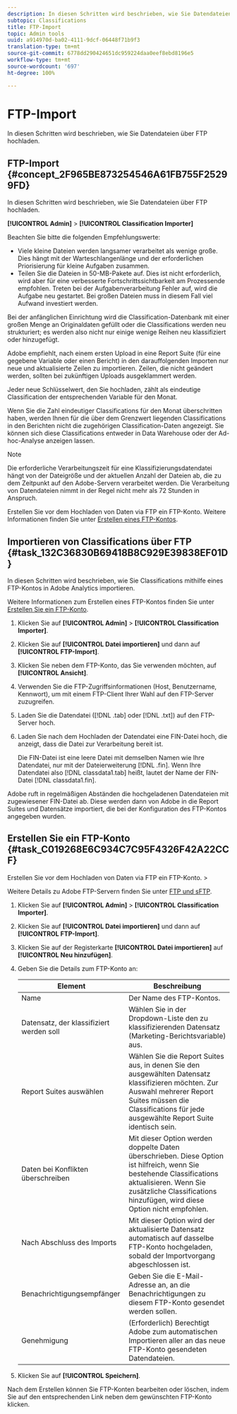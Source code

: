 ```yaml
---
description: In diesen Schritten wird beschrieben, wie Sie Datendateien über FTP hochladen.
subtopic: Classifications
title: FTP-Import
topic: Admin tools
uuid: a914970d-ba02-4111-9dcf-06448f71b9f3
translation-type: tm+mt
source-git-commit: 6778dd290424651dc959224daa0eef8ebd8196e5
workflow-type: tm+mt
source-wordcount: '697'
ht-degree: 100%

---
```



# FTP-Import

In diesen Schritten wird beschrieben, wie Sie Datendateien über FTP hochladen.

## FTP-Import {#concept_2F965BE873254546A61FB755F25299FD}

In diesen Schritten wird beschrieben, wie Sie Datendateien über FTP hochladen.

**[!UICONTROL Admin]** > **[!UICONTROL Classification Importer]**

Beachten Sie bitte die folgenden Empfehlungswerte:

* Viele kleine Dateien werden langsamer verarbeitet als wenige große. Dies hängt mit der Warteschlangenlänge und der erforderlichen Priorisierung für kleine Aufgaben zusammen.
* Teilen Sie die Dateien in 50-MB-Pakete auf. Dies ist nicht erforderlich, wird aber für eine verbesserte Fortschrittssichtbarkeit am Prozessende empfohlen. Treten bei der Aufgabenverarbeitung Fehler auf, wird die Aufgabe neu gestartet. Bei großen Dateien muss in diesem Fall viel Aufwand investiert werden.

Bei der anfänglichen Einrichtung wird die Classification-Datenbank mit einer großen Menge an Originaldaten gefüllt oder die Classifications werden neu strukturiert; es werden also nicht nur einige wenige Reihen neu klassifiziert oder hinzugefügt.

Adobe empfiehlt, nach einem ersten Upload in eine Report Suite (für eine gegebene Variable oder einen Bericht) in den darauffolgenden Importen nur neue und aktualisierte Zeilen zu importieren. Zeilen, die nicht geändert werden, sollten bei zukünftigen Uploads ausgeklammert werden.

Jeder neue Schlüsselwert, den Sie hochladen, zählt als eindeutige Classification der entsprechenden Variable für den Monat.

Wenn Sie die Zahl eindeutiger Classifications für den Monat überschritten haben, werden Ihnen für die über dem Grenzwert liegenden Classifications in den Berichten nicht die zugehörigen Classification-Daten angezeigt. Sie können sich diese Classifications entweder in Data Warehouse oder der Ad-hoc-Analyse anzeigen lassen.

>[!NOTE]
>
>Die erforderliche Verarbeitungszeit für eine Klassifizierungsdatendatei hängt von der Dateigröße und der aktuellen Anzahl der Dateien ab, die zu dem Zeitpunkt auf den Adobe-Servern verarbeitet werden. Die Verarbeitung von Datendateien nimmt in der Regel nicht mehr als 72 Stunden in Anspruch.

Erstellen Sie vor dem Hochladen von Daten via FTP ein FTP-Konto. Weitere Informationen finden Sie unter [Erstellen eines FTP-Kontos](/help/components/classifications/c-classifications-importer/c-uploading-saint-data-files-via-ftp.md#task_C019268E6C934C7C95F4326F42A22CCF).

## Importieren von Classifications über FTP {#task_132C36830B69418B8C929E39838EF01D}

<!-- 

t_upload_a_saint_data_file_via_ftp.xml

 -->

In diesen Schritten wird beschrieben, wie Sie Classifications mithilfe eines FTP-Kontos in Adobe Analytics importieren.

Weitere Informationen zum Erstellen eines FTP-Kontos finden Sie unter [Erstellen Sie ein FTP-Konto](/help/components/classifications/c-classifications-importer/c-uploading-saint-data-files-via-ftp.md#task_C019268E6C934C7C95F4326F42A22CCF).

1. Klicken Sie auf **[!UICONTROL Admin]** > **[!UICONTROL Classification Importer]**.
1. Klicken Sie auf **[!UICONTROL Datei importieren]** und dann auf **[!UICONTROL FTP-Import]**.
1. Klicken Sie neben dem FTP-Konto, das Sie verwenden möchten, auf **[!UICONTROL Ansicht]**.
1. Verwenden Sie die FTP-Zugriffsinformationen (Host, Benutzername, Kennwort), um mit einem FTP-Client Ihrer Wahl auf den FTP-Server zuzugreifen.
1. Laden Sie die Datendatei ([!DNL .tab] oder [!DNL .txt]) auf den FTP-Server hoch.
1. Laden Sie nach dem Hochladen der Datendatei eine FIN-Datei hoch, die anzeigt, dass die Datei zur Verarbeitung bereit ist.

   Die FIN-Datei ist eine leere Datei mit demselben Namen wie Ihre Datendatei, nur mit der Dateierweiterung [!DNL .fin]. Wenn Ihre Datendatei also [!DNL classdata1.tab] heißt, lautet der Name der FIN-Datei [!DNL classdata1.fin].

Adobe ruft in regelmäßigen Abständen die hochgeladenen Datendateien mit zugewiesener FIN-Datei ab. Diese werden dann von Adobe in die Report Suites und Datensätze importiert, die bei der Konfiguration des FTP-Kontos angegeben wurden.

## Erstellen Sie ein FTP-Konto {#task_C019268E6C934C7C95F4326F42A22CCF}

Erstellen Sie vor dem Hochladen von Daten via FTP ein FTP-Konto. >

<!-- 

t_create_an_ftp_account.xml

 -->

Weitere Details zu Adobe FTP-Servern finden Sie unter [FTP und sFTP](https://docs.adobe.com/content/help/de-DE/analytics/export/ftp-and-sftp/ftp-overview.html).

1. Klicken Sie auf **[!UICONTROL Admin]** > **[!UICONTROL Classification Importer]**.
1. Klicken Sie auf **[!UICONTROL Datei importieren]** und dann auf **[!UICONTROL FTP-Import]**.
1. Klicken Sie auf der Registerkarte **[!UICONTROL Datei importieren]** auf **[!UICONTROL Neu hinzufügen]**.
1. Geben Sie die Details zum FTP-Konto an:

   | Element | Beschreibung |
   |---|---|
   | Name | Der Name des FTP-Kontos. |
   | Datensatz, der klassifiziert werden soll | Wählen Sie in der Dropdown-Liste den zu klassifizierenden Datensatz (Marketing-Berichtsvariable) aus. |
   | Report Suites auswählen | Wählen Sie die Report Suites aus, in denen Sie den ausgewählten Datensatz klassifizieren möchten. Zur Auswahl mehrerer Report Suites müssen die Classifications für jede ausgewählte Report Suite identisch sein. |
   | Daten bei Konflikten überschreiben | Mit dieser Option werden doppelte Daten überschrieben. Diese Option ist hilfreich, wenn Sie bestehende Classifications aktualisieren. Wenn Sie zusätzliche Classifications hinzufügen, wird diese Option nicht empfohlen. |
   | Nach Abschluss des Imports | Mit dieser Option wird der aktualisierte Datensatz automatisch auf dasselbe FTP-Konto hochgeladen, sobald der Importvorgang abgeschlossen ist. |
   | Benachrichtigungsempfänger | Geben Sie die E-Mail-Adresse an, an die Benachrichtigungen zu diesem FTP-Konto gesendet werden sollen. |
   | Genehmigung | (Erforderlich) Berechtigt Adobe zum automatischen Importieren aller an das neue FTP-Konto gesendeten Datendateien. |

1. Klicken Sie auf **[!UICONTROL Speichern]**.

Nach dem Erstellen können Sie FTP-Konten bearbeiten oder löschen, indem Sie auf den entsprechenden Link neben dem gewünschten FTP-Konto klicken.
